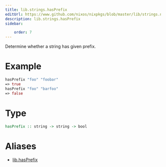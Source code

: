 ```yaml
---
title: lib.strings.hasPrefix
editUrl: https://www.github.com/nixos/nixpkgs/blob/master/lib/strings.nix#L371C5
description: lib.strings.hasPrefix
sidebar:

    order: 7
---
```


Determine whether a string has given prefix.

# Example

```nix
hasPrefix "foo" "foobar"
=> true
hasPrefix "foo" "barfoo"
=> false
```

# Type

```haskell
hasPrefix :: string -> string -> bool
```


# Aliases

- [lib.hasPrefix](reference/lib/lib-hasPrefix)


